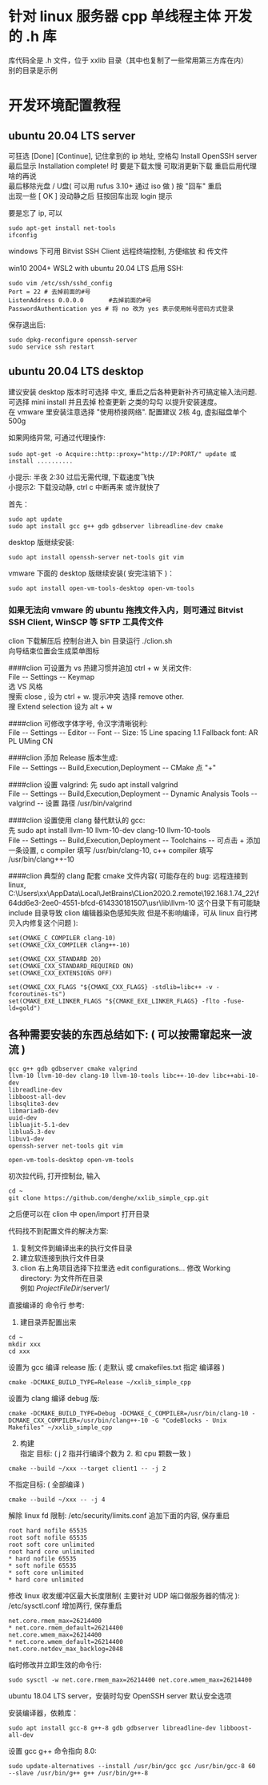 # 针对 linux 服务器 cpp 单线程主体 开发的 .h 库
库代码全是 .h 文件，位于 xxlib 目录（其中也复制了一些常用第三方库在内）  
别的目录是示例  


# 开发环境配置教程
## ubuntu 20.04 LTS server
可狂选 [Done] [Continue],  记住拿到的 ip 地址, 空格勾 Install OpenSSH server  
最后显示 Installation complete! 时 要是下载太慢 可取消更新下载 重启后用代理啥的再说  
最后移除光盘 / U盘( 可以用 rufus 3.10+ 通过 iso 做 ) 按 "回车" 重启  
出现一些 [ OK ] 没动静之后 狂按回车出现 login 提示  

要是忘了 ip, 可以
```  
sudo apt-get install net-tools  
ifconfig
```  

windows 下可用 Bitvist SSH Client 远程终端控制, 方便缩放 和 传文件  

win10 2004+  WSL2 with ubuntu 20.04 LTS 启用 SSH:  
```
sudo vim /etc/ssh/sshd_config  
Port = 22 # 去掉前面的#号  
ListenAddress 0.0.0.0		#去掉前面的#号  
PasswordAuthentication yes # 将 no 改为 yes 表示使用帐号密码方式登录
```  
保存退出后:  
```
sudo dpkg-reconfigure openssh-server  
sudo service ssh restart
```  





## ubuntu 20.04 LTS desktop
建议安装 desktop 版本时可选择 中文, 重启之后各种更新补齐可搞定输入法问题.   
可选择 mini install 并且去掉 检查更新 之类的勾勾 以提升安装速度。  
在 vmware 里安装注意选择 "使用桥接网络". 配置建议 2核 4g, 虚拟磁盘单个 500g  


如果网络异常, 可通过代理操作:
```  
sudo apt-get -o Acquire::http::proxy="http://IP:PORT/" update 或 install ..........
```  
小提示: 半夜 2:30 过后无需代理, 下载速度飞快  
小提示2: 下载没动静, ctrl c 中断再来 或许就快了  


首先：
```  
sudo apt update  
sudo apt install gcc g++ gdb gdbserver libreadline-dev cmake
```  

desktop 版继续安装:
```  
sudo apt install openssh-server net-tools git vim
```  

vmware 下面的 desktop 版继续安装( 安完注销下 )：  
```
sudo apt install open-vm-tools-desktop open-vm-tools
```  

### 如果无法向 vmware 的 ubuntu 拖拽文件入内，则可通过 Bitvist SSH Client, WinSCP 等 SFTP 工具传文件  




clion 下载解压后 控制台进入 bin 目录运行 ./clion.sh  
向导结束位置会生成菜单图标  


####clion 可设置为 vs 热建习惯并追加 ctrl + w 关闭文件:  
File -- Settings -- Keymap   
选 VS 风格   
搜索 close , 设为 ctrl + w. 提示冲突 选择 remove other.   
搜 Extend selection 设为 alt + w  


####clion 可修改字体字号, 令汉字清晰锐利:  
File -- Settings -- Editor -- Font -- Size: 15  Line spacing 1.1   Fallback font: AR PL UMing CN  


####clion 添加 Release 版本生成:  
File -- Settings -- Build,Execution,Deployment -- CMake 点 "+"  


####clion 设置 valgrind: 
先 sudo apt install valgrind  
File -- Settings -- Build,Execution,Deployment -- Dynamic Analysis Tools -- valgrind -- 设置 路径 /usr/bin/valgrind  


####clion 设置使用 clang 替代默认的 gcc:   
先 sudo apt install llvm-10 llvm-10-dev clang-10 llvm-10-tools  
File -- Settings -- Build,Execution,Deployment -- Toolchains -- 可点击 + 添加一条设置,  c compiler 填写 /usr/bin/clang-10, c++ compiler 填写 /usr/bin/clang++-10  


####clion 典型的 clang 配套 cmake 文件内容( 可能存在的 bug: 远程连接到 linux, C:\Users\xx\AppData\Local\JetBrains\CLion2020.2\.remote\192.168.1.74_22\f64dd6e3-2ee0-4551-bfcd-614330181507\usr\lib\llvm-10 这个目录下有可能缺 include 目录导致 clion 编辑器染色感知失败 但是不影响编译，可从 linux 自行拷贝入内修复这个问题 ):  
```
set(CMAKE_C_COMPILER clang-10)
set(CMAKE_CXX_COMPILER clang++-10)

set(CMAKE_CXX_STANDARD 20)
set(CMAKE_CXX_STANDARD_REQUIRED ON)
set(CMAKE_CXX_EXTENSIONS OFF)

set(CMAKE_CXX_FLAGS "${CMAKE_CXX_FLAGS} -stdlib=libc++ -v -fcoroutines-ts")
set(CMAKE_EXE_LINKER_FLAGS "${CMAKE_EXE_LINKER_FLAGS} -flto -fuse-ld=gold")
```


## 各种需要安装的东西总结如下: ( 可以按需窜起来一波流 )  
```
gcc g++ gdb gdbserver cmake valgrind
llvm-10 llvm-10-dev clang-10 llvm-10-tools libc++-10-dev libc++abi-10-dev
libreadline-dev
libboost-all-dev
libsqlite3-dev
libmariadb-dev
uuid-dev
libluajit-5.1-dev
liblua5.3-dev
libuv1-dev
openssh-server net-tools git vim

open-vm-tools-desktop open-vm-tools
```





初次拉代码, 打开控制台, 输入  
```
cd ~
git clone https://github.com/denghe/xxlib_simple_cpp.git
```  
之后便可以在 clion 中 open/import 打开目录  




代码找不到配置文件的解决方案:   
1. 复制文件到编译出来的执行文件目录  
2. 建立软连接到执行文件目录  
3. clion 右上角项目选择下拉里选 edit configurations... 修改 Working directory: 为文件所在目录  
	例如 $ProjectFileDir$/server1/  




直接编译的 命令行 参考:   

1. 建目录弄配置出来  
```
cd ~
mkdir xxx
cd xxx
```  
设置为 gcc 编译 release 版: ( 走默认 或 cmakefiles.txt 指定 编译器 )  
```
cmake -DCMAKE_BUILD_TYPE=Release ~/xxlib_simple_cpp
```  
设置为 clang 编译 debug 版:  
```
cmake -DCMAKE_BUILD_TYPE=Debug -DCMAKE_C_COMPILER=/usr/bin/clang-10 -DCMAKE_CXX_COMPILER=/usr/bin/clang++-10 -G "CodeBlocks - Unix Makefiles" ~/xxlib_simple_cpp
```  

2. 构建  
指定 目标: ( j 2 指并行编译个数为 2. 和 cpu 颗数一致 )  
```
cmake --build ~/xxx --target client1 -- -j 2
```  
不指定目标: ( 全部编译 )
```  
cmake --build ~/xxx -- -j 4
```  






解除 linux fd 限制: /etc/security/limits.conf 追加下面的内容, 保存重启  
```
root hard nofile 65535
root soft nofile 65535
root soft core unlimited
root hard core unlimited
* hard nofile 65535
* soft nofile 65535
* soft core unlimited
* hard core unlimited
```

修改 linux 收发缓冲区最大长度限制( 主要针对 UDP 端口做服务器的情况 ): /etc/sysctl.conf 增加两行, 保存重启
```
net.core.rmem_max=26214400
* net.core.rmem_default=26214400
net.core.wmem_max=26214400
* net.core.wmem_default=26214400
net.core.netdev_max_backlog=2048
```
临时修改并立即生效的命令行:
```
sudo sysctl -w net.core.rmem_max=26214400 net.core.wmem_max=26214400
```




ubuntu 18.04 LTS server，安装时勾安 OpenSSH server 默认安全选项  

安装编译器，依赖库：  
```
sudo apt install gcc-8 g++-8 gdb gdbserver libreadline-dev libboost-all-dev
```  

设置 gcc g++ 命令指向 8.0:
```  
sudo update-alternatives --install /usr/bin/gcc gcc /usr/bin/gcc-8 60 --slave /usr/bin/g++ g++ /usr/bin/g++-8
```
  
